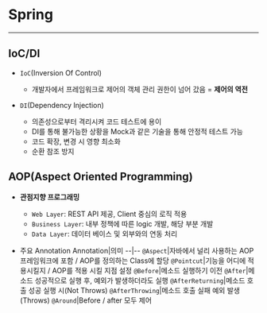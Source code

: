 # Spring
---

## IoC/DI
- `IoC`(Inversion Of Control)
  - 개발자에서 프레임워크로 제어의 객체 관리 권한이 넘어 갔음 = __제어의 역전__

- `DI`(Dependency Injection)
  - 의존성으로부터 격리시켜 코드 테스트에 용이
  - DI를 통해 불가능한 상황을 Mock과 같은 기술을 통해 안정적 테스트 가능
  - 코드 확장, 변경 시 영향 최소화
  - 순환 참조 방지


## AOP(Aspect Oriented Programming)
- __관점지향 프로그래밍__
  - `Web Layer`: REST API 제공, Client 중심의 로직 적용
  - `Business Layer`: 내부 정책에 따른 logic 개발, 해당 부분 개발
  - `Data Layer`: 데이터 베이스 및 외부와의 연동 처리

- 주요 Annotation
  Annotation|의미
  --|--
  `@Aspect`|자바에서 널리 사용하는 AOP 프레임워크에 포함 / AOP를 정의하는 Class에 할당
  `@Pointcut`|기능을 어디에 적용시킬지 / AOP를 적용 시킬 지점 설정
  `@Before`|메소드 실행하기 이전
  `@After`|메소드 성공적으로 실행 후, 예외가 발생하더라도 실행
  `@AfterReturning`|메소드 호출 성공 실행 시(Not Throws)
  `@AfterThrowing`|메소드 호출 실패 예외 발생(Throws)
  `@Around`|Before / after 모두 제어